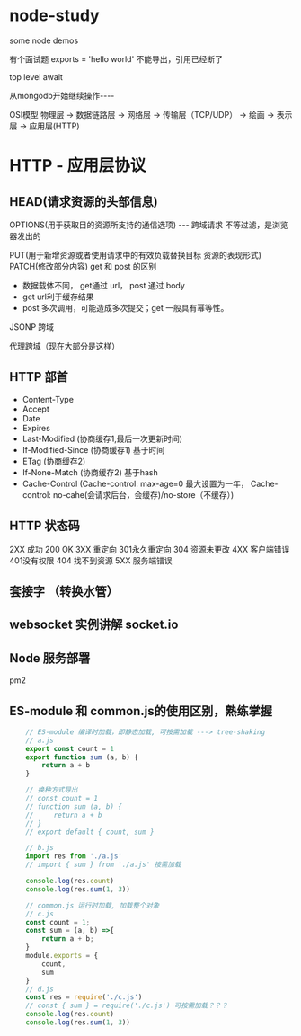 # node-study

some node demos

有个面试题 exports = 'hello world' 不能导出，引用已经断了

top level await

从mongodb开始继续操作----

OSI模型
物理层 -> 数据链路层 -> 网络层 -> 传输层（TCP/UDP） -> 绘画 -> 表示层 -> 应用层(HTTP)

# HTTP - 应用层协议

## HEAD(请求资源的头部信息)

OPTIONS(用于获取目的资源所支持的通信选项) --- 跨域请求 不等过滤，是浏览器发出的

PUT(用于新增资源或者使用请求中的有效负载替换目标 资源的表现形式)
PATCH(修改部分内容)
get 和 post 的区别

- 数据载体不同， get通过 url， post 通过 body
- get url利于缓存结果
- post 多次调用，可能造成多次提交；get 一般具有幂等性。

JSONP 跨域

代理跨域（现在大部分是这样）

## HTTP 部首

- Content-Type
- Accept
- Date
- Expires
- Last-Modified (协商缓存1,最后一次更新时间)
- If-Modified-Since (协商缓存1) 基于时间
- ETag (协商缓存2)
- If-None-Match (协商缓存2) 基于hash
- Cache-Control (Cache-control: max-age=0 最大设置为一年， Cache-control: no-cahe(会请求后台，会缓存)/no-store（不缓存）)

## HTTP 状态码

2XX  成功 200 OK
3XX  重定向 301永久重定向   304 资源未更改
4XX  客户端错误 401没有权限 404 找不到资源
5XX  服务端错误

## 套接字 （转换水管）

## websocket 实例讲解 socket.io

## Node 服务部署

pm2



## ES-module 和 common.js的使用区别，熟练掌握

```js
    // ES-module 编译时加载，即静态加载, 可按需加载 ---> tree-shaking
    // a.js
    export const count = 1
    export function sum (a, b) {
        return a + b
    }

    // 换种方式导出
    // const count = 1
    // function sum (a, b) {
    //     return a + b
    // }
    // export default { count, sum }

    // b.js
    import res from './a.js'
    // import { sum } from './a.js' 按需加载

    console.log(res.count)
    console.log(res.sum(1, 3))
```

```js
    // common.js 运行时加载, 加载整个对象
    // c.js
    const count = 1;
    const sum = (a, b) =>{ 
        return a + b;
    }
    module.exports = {
        count,
        sum
    }
    // d.js
    const res = require('./c.js')
    // const { sum } = require('./c.js') 可按需加载？？？
    console.log(res.count)
    console.log(res.sum(1, 3))
```


